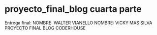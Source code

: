 # proyecto_final_blog cuarta parte
Entrega final:
NOMBRE: WALTER VIANELLO 
NOMBRE: VICKY MAS SILVA 
PROYECTO FINAL BLOG CODERHOUSE

